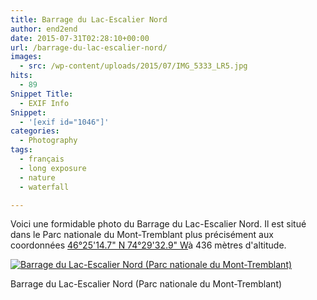 ```yaml
---
title: Barrage du Lac-Escalier Nord
author: end2end
date: 2015-07-31T02:28:10+00:00
url: /barrage-du-lac-escalier-nord/
images:
  - src: /wp-content/uploads/2015/07/IMG_5333_LR5.jpg
hits:
  - 89
Snippet Title:
  - EXIF Info
Snippet:
  - '[exif id="1046"]'
categories:
  - Photography
tags:
  - français
  - long exposure
  - nature
  - waterfall

---
```

Voici une formidable photo du Barrage du Lac-Escalier Nord. Il est situé dans le Parc nationale du Mont-Tremblant plus précisément aux coordonnées [46°25'14.7" N 74°29'32.9" W](https://www.google.ca/maps/place/46%C2%B025%2714.7%22N+74%C2%B029%2732.9%22W/@46.42075,-74.4924722,15.28z/data=!4m2!3m1!1s0x0:0x0)à 436 mètres d'altitude.

[![Barrage du Lac-Escalier Nord (Parc nationale du Mont-Tremblant)](/wp-content/uploads/2015/07/IMG_5362_e2ez-672x448.jpg)](https://www.flickr.com/photos/154618444@N05/37571831322/in/album-72157687682125444/)

Barrage du Lac-Escalier Nord (Parc nationale du Mont-Tremblant)
